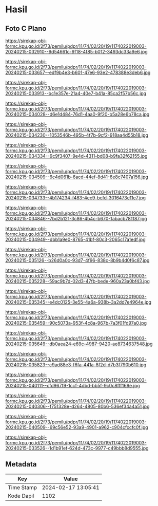 # Hasil

## Foto C Plano

https://sirekap-obj-formc.kpu.go.id/2f73/pemilu/pdpr/11/74/02/20/19/1174022019003-20240215-032910--9d54661c-9f18-4f85-b012-3493dc33a9e6.jpg

https://sirekap-obj-formc.kpu.go.id/2f73/pemilu/pdpr/11/74/02/20/19/1174022019003-20240215-033657--edf9b4e3-b601-47e6-93e2-478388e3deb6.jpg

https://sirekap-obj-formc.kpu.go.id/2f73/pemilu/pdpr/11/74/02/20/19/1174022019003-20240215-033913--bc1e357e-21a4-40e7-b41a-85ca2f57b56c.jpg

https://sirekap-obj-formc.kpu.go.id/2f73/pemilu/pdpr/11/74/02/20/19/1174022019003-20240215-034028--d6e1d484-76d1-4aa0-9f20-b5a28e6b78ca.jpg

https://sirekap-obj-formc.kpu.go.id/2f73/pemilu/pdpr/11/74/02/20/19/1174022019003-20240215-034230--1053546b-495b-4f7b-9cf2-918aa4d55b18.jpg

https://sirekap-obj-formc.kpu.go.id/2f73/pemilu/pdpr/11/74/02/20/19/1174022019003-20240215-034334--9c9f3407-9e4d-4311-bd08-b9fa32f62155.jpg

https://sirekap-obj-formc.kpu.go.id/2f73/pemilu/pdpr/11/74/02/20/19/1174022019003-20240215-034509--6c4d061b-6acd-44ef-8d41-6e8c7407a156.jpg

https://sirekap-obj-formc.kpu.go.id/2f73/pemilu/pdpr/11/74/02/20/19/1174022019003-20240215-034733--4b174234-f483-4ec9-bcfd-3016473e11e7.jpg

https://sirekap-obj-formc.kpu.go.id/2f73/pemilu/pdpr/11/74/02/20/19/1174022019003-20240215-034846--7bd2b121-3c86-4b4c-b670-1abacb781187.jpg

https://sirekap-obj-formc.kpu.go.id/2f73/pemilu/pdpr/11/74/02/20/19/1174022019003-20240215-034949--dbb1a9e0-8765-41bf-80c3-2065c17a1edf.jpg

https://sirekap-obj-formc.kpu.go.id/2f73/pemilu/pdpr/11/74/02/20/19/1174022019003-20240215-035126--b26d0a0c-93d7-4f96-838c-8b9b4d0f6c87.jpg

https://sirekap-obj-formc.kpu.go.id/2f73/pemilu/pdpr/11/74/02/20/19/1174022019003-20240215-035228--59ac9b7d-02d3-47fb-bede-960a23a0bf43.jpg

https://sirekap-obj-formc.kpu.go.id/2f73/pemilu/pdpr/11/74/02/20/19/1174022019003-20240215-035345--e4dc0125-3e55-4a6a-938b-3a2dd7e4964e.jpg

https://sirekap-obj-formc.kpu.go.id/2f73/pemilu/pdpr/11/74/02/20/19/1174022019003-20240215-035459--90c5073a-953f-4c8a-967b-7a3f01fd97a0.jpg

https://sirekap-obj-formc.kpu.go.id/2f73/pemilu/pdpr/11/74/02/20/19/1174022019003-20240215-035649--db0aea24-e69c-4987-9420-ae8734637548.jpg

https://sirekap-obj-formc.kpu.go.id/2f73/pemilu/pdpr/11/74/02/20/19/1174022019003-20240215-035823--c9ad88e3-f6fa-441a-8f2d-d7b3f790b610.jpg

https://sirekap-obj-formc.kpu.go.id/2f73/pemilu/pdpr/11/74/02/20/19/1174022019003-20240215-040111--cfd967f9-1ccf-4dbd-bb5f-9c0c8fff169e.jpg

https://sirekap-obj-formc.kpu.go.id/2f73/pemilu/pdpr/11/74/02/20/19/1174022019003-20240215-040306--f751328e-d264-4805-80b6-536ef34a4a51.jpg

https://sirekap-obj-formc.kpu.go.id/2f73/pemilu/pdpr/11/74/02/20/19/1174022019003-20240215-040509--69c56e52-93a9-4901-a962-c904cfccfc0f.jpg

https://sirekap-obj-formc.kpu.go.id/2f73/pemilu/pdpr/11/74/02/20/19/1174022019003-20240215-033526--1d1b91ef-624d-473c-9977-c49bbb8d9555.jpg


## Metadata

| Key        | Value               |
| ---------- | ------------------- |
| Time Stamp | 2024-02-17 13:05:41 |
| Kode Dapil | 1102                |



